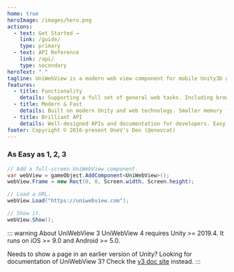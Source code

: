 ```yaml
---
home: true
heroImage: /images/hero.png
actions: 
  - text: Get Started →
    link: /guide/
    type: primary
  - text: API Reference
    link: /api/
    type: secondary
heroText: " "
tagline: UniWebView is a modern web view component for mobile Unity3D games. Integrating web content to your games was never easier.
features:
  - title: Functionality
    details: Supporting a full set of general web tasks. Including browsing pages, playing videos, interacting and more.
  - title: Modern & Fast
    details: Built on modern Unity and web technology. Smaller memory footprint and better performance.
  - title: Brilliant API
    details: Well-designed APIs and documentation for developers. Easy for both using and extending.
footer: Copyright © 2016-present OneV's Den (@onevcat)
---
```


### As Easy as 1, 2, 3

```csharp
// Add a full-screen UniWebView component.
var webView = gameObject.AddComponent<UniWebView>();
webView.Frame = new Rect(0, 0, Screen.width, Screen.height);

// Load a URL.
webView.Load("https://uniwebview.com");

// Show it.
webView.Show();
```

::: warning About UniWebView 3
UniWebView 4 requires Unity >= 2019.4. It runs on iOS >= 9.0 and Android >= 5.0.

Needs to show a page in an earlier version of Unity? Looking for documentation of UniWebView 3? Check the [v3 doc site](https://docs-v3.uniwebview.com) instead.
:::
